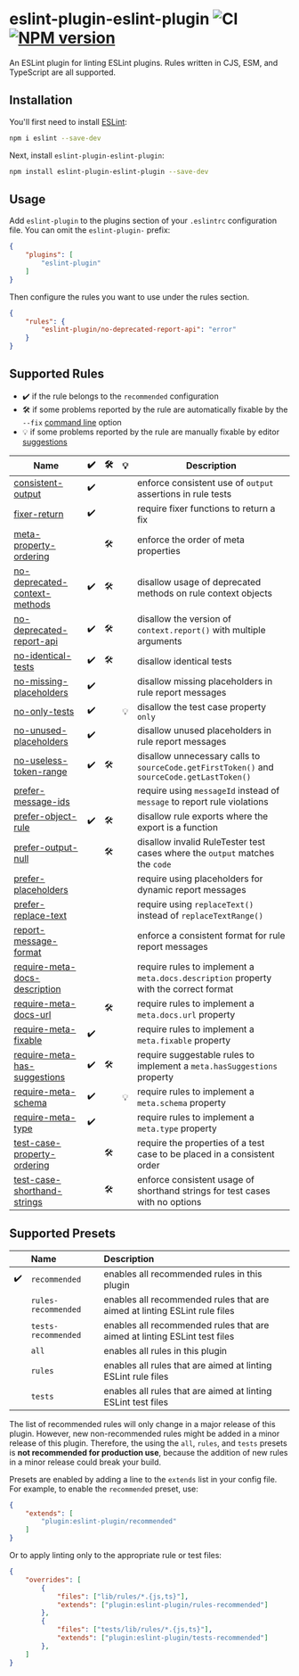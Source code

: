 # eslint-plugin-eslint-plugin ![CI](https://github.com/not-an-aardvark/eslint-plugin-eslint-plugin/workflows/CI/badge.svg) [![NPM version](https://img.shields.io/npm/v/eslint-plugin-eslint-plugin.svg?style=flat)](https://npmjs.org/package/eslint-plugin-eslint-plugin)

An ESLint plugin for linting ESLint plugins. Rules written in CJS, ESM, and TypeScript are all supported.

## Installation

You'll first need to install [ESLint](https://eslint.org):

```sh
npm i eslint --save-dev
```

Next, install `eslint-plugin-eslint-plugin`:

```sh
npm install eslint-plugin-eslint-plugin --save-dev
```

## Usage

Add `eslint-plugin` to the plugins section of your `.eslintrc` configuration file. You can omit the `eslint-plugin-` prefix:

```json
{
    "plugins": [
        "eslint-plugin"
    ]
}
```

Then configure the rules you want to use under the rules section.

```json
{
    "rules": {
        "eslint-plugin/no-deprecated-report-api": "error"
    }
}
```

## Supported Rules

* ✔️ if the rule belongs to the `recommended` configuration
* 🛠 if some problems reported by the rule are automatically fixable by the `--fix` [command line](https://eslint.org/docs/user-guide/command-line-interface#fixing-problems) option
* 💡 if some problems reported by the rule are manually fixable by editor [suggestions](https://eslint.org/docs/developer-guide/working-with-rules#providing-suggestions)

<!-- __BEGIN AUTOGENERATED TABLE__ -->
Name | ✔️ | 🛠 | 💡 | Description
----- | ----- | ----- | ----- | -----
[consistent-output](https://github.com/not-an-aardvark/eslint-plugin-eslint-plugin/blob/master/docs/rules/consistent-output.md) | ✔️ |  |  | enforce consistent use of `output` assertions in rule tests
[fixer-return](https://github.com/not-an-aardvark/eslint-plugin-eslint-plugin/blob/master/docs/rules/fixer-return.md) | ✔️ |  |  | require fixer functions to return a fix
[meta-property-ordering](https://github.com/not-an-aardvark/eslint-plugin-eslint-plugin/blob/master/docs/rules/meta-property-ordering.md) |  | 🛠 |  | enforce the order of meta properties
[no-deprecated-context-methods](https://github.com/not-an-aardvark/eslint-plugin-eslint-plugin/blob/master/docs/rules/no-deprecated-context-methods.md) | ✔️ | 🛠 |  | disallow usage of deprecated methods on rule context objects
[no-deprecated-report-api](https://github.com/not-an-aardvark/eslint-plugin-eslint-plugin/blob/master/docs/rules/no-deprecated-report-api.md) | ✔️ | 🛠 |  | disallow the version of `context.report()` with multiple arguments
[no-identical-tests](https://github.com/not-an-aardvark/eslint-plugin-eslint-plugin/blob/master/docs/rules/no-identical-tests.md) | ✔️ | 🛠 |  | disallow identical tests
[no-missing-placeholders](https://github.com/not-an-aardvark/eslint-plugin-eslint-plugin/blob/master/docs/rules/no-missing-placeholders.md) | ✔️ |  |  | disallow missing placeholders in rule report messages
[no-only-tests](https://github.com/not-an-aardvark/eslint-plugin-eslint-plugin/blob/master/docs/rules/no-only-tests.md) | ✔️ |  | 💡 | disallow the test case property `only`
[no-unused-placeholders](https://github.com/not-an-aardvark/eslint-plugin-eslint-plugin/blob/master/docs/rules/no-unused-placeholders.md) | ✔️ |  |  | disallow unused placeholders in rule report messages
[no-useless-token-range](https://github.com/not-an-aardvark/eslint-plugin-eslint-plugin/blob/master/docs/rules/no-useless-token-range.md) | ✔️ | 🛠 |  | disallow unnecessary calls to `sourceCode.getFirstToken()` and `sourceCode.getLastToken()`
[prefer-message-ids](https://github.com/not-an-aardvark/eslint-plugin-eslint-plugin/blob/master/docs/rules/prefer-message-ids.md) |  |  |  | require using `messageId` instead of `message` to report rule violations
[prefer-object-rule](https://github.com/not-an-aardvark/eslint-plugin-eslint-plugin/blob/master/docs/rules/prefer-object-rule.md) | ✔️ | 🛠 |  | disallow rule exports where the export is a function
[prefer-output-null](https://github.com/not-an-aardvark/eslint-plugin-eslint-plugin/blob/master/docs/rules/prefer-output-null.md) |  | 🛠 |  | disallow invalid RuleTester test cases where the `output` matches the `code`
[prefer-placeholders](https://github.com/not-an-aardvark/eslint-plugin-eslint-plugin/blob/master/docs/rules/prefer-placeholders.md) |  |  |  | require using placeholders for dynamic report messages
[prefer-replace-text](https://github.com/not-an-aardvark/eslint-plugin-eslint-plugin/blob/master/docs/rules/prefer-replace-text.md) |  |  |  | require using `replaceText()` instead of `replaceTextRange()`
[report-message-format](https://github.com/not-an-aardvark/eslint-plugin-eslint-plugin/blob/master/docs/rules/report-message-format.md) |  |  |  | enforce a consistent format for rule report messages
[require-meta-docs-description](https://github.com/not-an-aardvark/eslint-plugin-eslint-plugin/blob/master/docs/rules/require-meta-docs-description.md) |  |  |  | require rules to implement a `meta.docs.description` property with the correct format
[require-meta-docs-url](https://github.com/not-an-aardvark/eslint-plugin-eslint-plugin/blob/master/docs/rules/require-meta-docs-url.md) |  | 🛠 |  | require rules to implement a `meta.docs.url` property
[require-meta-fixable](https://github.com/not-an-aardvark/eslint-plugin-eslint-plugin/blob/master/docs/rules/require-meta-fixable.md) | ✔️ |  |  | require rules to implement a `meta.fixable` property
[require-meta-has-suggestions](https://github.com/not-an-aardvark/eslint-plugin-eslint-plugin/blob/master/docs/rules/require-meta-has-suggestions.md) | ✔️ | 🛠 |  | require suggestable rules to implement a `meta.hasSuggestions` property
[require-meta-schema](https://github.com/not-an-aardvark/eslint-plugin-eslint-plugin/blob/master/docs/rules/require-meta-schema.md) | ✔️ |  | 💡 | require rules to implement a `meta.schema` property
[require-meta-type](https://github.com/not-an-aardvark/eslint-plugin-eslint-plugin/blob/master/docs/rules/require-meta-type.md) | ✔️ |  |  | require rules to implement a `meta.type` property
[test-case-property-ordering](https://github.com/not-an-aardvark/eslint-plugin-eslint-plugin/blob/master/docs/rules/test-case-property-ordering.md) |  | 🛠 |  | require the properties of a test case to be placed in a consistent order
[test-case-shorthand-strings](https://github.com/not-an-aardvark/eslint-plugin-eslint-plugin/blob/master/docs/rules/test-case-shorthand-strings.md) |  | 🛠 |  | enforce consistent usage of shorthand strings for test cases with no options
<!-- __END AUTOGENERATED TABLE__ -->

## Supported Presets

|   | Name | Description |
|:--|:-----|:------------|
| ✔️ | `recommended` | enables all recommended rules in this plugin |
|   | `rules-recommended` | enables all recommended rules that are aimed at linting ESLint rule files |
|   | `tests-recommended` | enables all recommended rules that are aimed at linting ESLint test files |
|   | `all` | enables all rules in this plugin |
|   | `rules` | enables all rules that are aimed at linting ESLint rule files |
|   | `tests` | enables all rules that are aimed at linting ESLint test files |

The list of recommended rules will only change in a major release of this plugin. However, new non-recommended rules might be added in a minor release of this plugin. Therefore, the using the `all`, `rules`, and `tests` presets is **not recommended for production use**, because the addition of new rules in a minor release could break your build.

Presets are enabled by adding a line to the `extends` list in your config file. For example, to enable the `recommended` preset, use:

```json
{
    "extends": [
        "plugin:eslint-plugin/recommended"
    ]
}
```

Or to apply linting only to the appropriate rule or test files:

```json
{
    "overrides": [
        {
            "files": ["lib/rules/*.{js,ts}"],
            "extends": ["plugin:eslint-plugin/rules-recommended"]
        },
        {
            "files": ["tests/lib/rules/*.{js,ts}"],
            "extends": ["plugin:eslint-plugin/tests-recommended"]
        },
    ]
}
```
